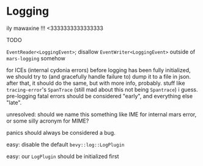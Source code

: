 # Logging

ily mawaxine !!! <3333333333333333

TODO

`EventReader<LoggingEvent>`; disallow `EventWriter<LoggingEvent>` outside of `mars-logging` somehow

for ICEs (internal cydonia errors) before logging has been fully initialized, we
should try to (and gracefully handle failure to) dump it to a file in json.
after that, it should do the same, but with more info, probably. stuff like
`tracing-error`'s `SpanTrace` (still mad about this not being `Spantrace`) i
guess. pre-logging fatal errors should be considered "early", and everything else
"late".

unresolved: should we name this something like IME for internal mars error, or
some silly acronym for MIME?

panics should always be considered a bug.

easy: disable the default `bevy::log::LogPlugin`

easy: our `LogPlugin` should be initialized first
